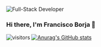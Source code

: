 ![Full-Stack Developer](https://user-images.githubusercontent.com/58642949/168451370-ec66a74d-13c6-4f54-a077-a6bc66c96b5e.png)

### Hi there, I'm Francisco Borja 👋

![visitors](https://visitor-badge.glitch.me/badge?page_id=franclobo.id&left_color=green&right_color=rd)
[![Anurag's GitHub stats](https://github-readme-stats.vercel.app/api?username=franclobo)](https://github.com/anuraghazra/github-readme-stats)
<!--
**franclobo/franclobo** is a ✨ _special_ ✨ repository because its `README.md` (this file) appears on your GitHub profile.

Here are some ideas to get you started:

- 🔭 I’m currently working on ...
- 🌱 I’m currently learning ...
- 👯 I’m looking to collaborate on ...
- 🤔 I’m looking for help with ...
- 💬 Ask me about ...
- 📫 How to reach me: ...
- 😄 Pronouns: ...
- ⚡ Fun fact: ...
-->

